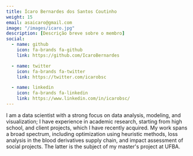 ```yaml
---
title: Ícaro Bernardes dos Santos Coutinho
weight: 15
email: asaicaro@gmail.com
image: "/images/icaro.jpg"
description: [Descrição breve sobre o membro]
social:
  - name: github
    icon: fa-brands fa-github
    link: https://github.com/IcaroBernardes

  - name: twitter
    icon: fa-brands fa-twitter
    link: https://twitter.com/icarobsc

  - name: linkedin
    icon: fa-brands fa-linkedin
    link: https://www.linkedin.com/in/icarobsc/
---
```


I am a data scientist with a strong focus on data analysis, modeling, and visualization; I have experience in academic research, starting from high school, and client projects, which I have recently acquired. My work spans a broad spectrum, including optimization using heuristic methods, loss analysis in the blood derivatives supply chain, and impact assessment of social projects. The latter is the subject of my master's project at UFBA.